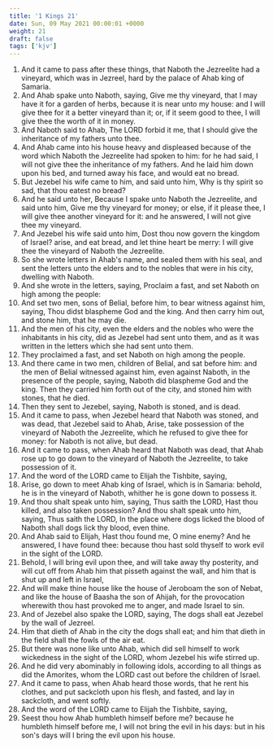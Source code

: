 ```yaml
---
title: '1 Kings 21'
date: Sun, 09 May 2021 00:00:01 +0000
weight: 21
draft: false
tags: ['kjv'] 
---
```


1. And it came to pass after these things, that Naboth the Jezreelite had a vineyard, which was in Jezreel, hard by the palace of Ahab king of Samaria.
2. And Ahab spake unto Naboth, saying, Give me thy vineyard, that I may have it for a garden of herbs, because it is near unto my house: and I will give thee for it a better vineyard than it; or, if it seem good to thee, I will give thee the worth of it in money.
3. And Naboth said to Ahab, The LORD forbid it me, that I should give the inheritance of my fathers unto thee.
4. And Ahab came into his house heavy and displeased because of the word which Naboth the Jezreelite had spoken to him: for he had said, I will not give thee the inheritance of my fathers. And he laid him down upon his bed, and turned away his face, and would eat no bread.
5. But Jezebel his wife came to him, and said unto him, Why is thy spirit so sad, that thou eatest no bread?
6. And he said unto her, Because I spake unto Naboth the Jezreelite, and said unto him, Give me thy vineyard for money; or else, if it please thee, I will give thee another vineyard for it: and he answered, I will not give thee my vineyard.
7. And Jezebel his wife said unto him, Dost thou now govern the kingdom of Israel? arise, and eat bread, and let thine heart be merry: I will give thee the vineyard of Naboth the Jezreelite.
8. So she wrote letters in Ahab's name, and sealed them with his seal, and sent the letters unto the elders and to the nobles that were in his city, dwelling with Naboth.
9. And she wrote in the letters, saying, Proclaim a fast, and set Naboth on high among the people:
10. And set two men, sons of Belial, before him, to bear witness against him, saying, Thou didst blaspheme God and the king. And then carry him out, and stone him, that he may die.
11. And the men of his city, even the elders and the nobles who were the inhabitants in his city, did as Jezebel had sent unto them, and as it was written in the letters which she had sent unto them.
12. They proclaimed a fast, and set Naboth on high among the people.
13. And there came in two men, children of Belial, and sat before him: and the men of Belial witnessed against him, even against Naboth, in the presence of the people, saying, Naboth did blaspheme God and the king. Then they carried him forth out of the city, and stoned him with stones, that he died.
14. Then they sent to Jezebel, saying, Naboth is stoned, and is dead.
15. And it came to pass, when Jezebel heard that Naboth was stoned, and was dead, that Jezebel said to Ahab, Arise, take possession of the vineyard of Naboth the Jezreelite, which he refused to give thee for money: for Naboth is not alive, but dead.
16. And it came to pass, when Ahab heard that Naboth was dead, that Ahab rose up to go down to the vineyard of Naboth the Jezreelite, to take possession of it.
17. And the word of the LORD came to Elijah the Tishbite, saying,
18. Arise, go down to meet Ahab king of Israel, which is in Samaria: behold, he is in the vineyard of Naboth, whither he is gone down to possess it.
19. And thou shalt speak unto him, saying, Thus saith the LORD, Hast thou killed, and also taken possession? And thou shalt speak unto him, saying, Thus saith the LORD, In the place where dogs licked the blood of Naboth shall dogs lick thy blood, even thine.
20. And Ahab said to Elijah, Hast thou found me, O mine enemy? And he answered, I have found thee: because thou hast sold thyself to work evil in the sight of the LORD.
21. Behold, I will bring evil upon thee, and will take away thy posterity, and will cut off from Ahab him that pisseth against the wall, and him that is shut up and left in Israel,
22. And will make thine house like the house of Jeroboam the son of Nebat, and like the house of Baasha the son of Ahijah, for the provocation wherewith thou hast provoked me to anger, and made Israel to sin.
23. And of Jezebel also spake the LORD, saying, The dogs shall eat Jezebel by the wall of Jezreel.
24. Him that dieth of Ahab in the city the dogs shall eat; and him that dieth in the field shall the fowls of the air eat.
25. But there was none like unto Ahab, which did sell himself to work wickedness in the sight of the LORD, whom Jezebel his wife stirred up.
26. And he did very abominably in following idols, according to all things as did the Amorites, whom the LORD cast out before the children of Israel.
27. And it came to pass, when Ahab heard those words, that he rent his clothes, and put sackcloth upon his flesh, and fasted, and lay in sackcloth, and went softly.
28. And the word of the LORD came to Elijah the Tishbite, saying,
29. Seest thou how Ahab humbleth himself before me? because he humbleth himself before me, I will not bring the evil in his days: but in his son's days will I bring the evil upon his house.
